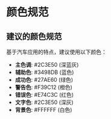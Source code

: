 # 颜色规范

## 建议的颜色规范

基于汽车应用的特点，建议使用以下颜色：

- **主色调**: #2C3E50 (深蓝灰)
- **辅助色**: #3498DB (蓝色)
- **成功色**: #27AE60 (绿色)
- **警告色**: #F39C12 (橙色)
- **错误色**: #E74C3C (红色)
- **文字色**: #2C3E50 (深灰)
- **背景色**: #FFFFFF (白色)
